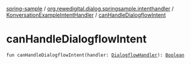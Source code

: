 [spring-sample](../../index.md) / [org.rewedigital.dialog.springsample.intenthandler](../index.md) / [KonversationExampleIntentHandler](index.md) / [canHandleDialogflowIntent](./can-handle-dialogflow-intent.md)

# canHandleDialogflowIntent

`fun canHandleDialogflowIntent(handler: `[`DialogflowHandler`](https://github.com/rewe-digital-incubator/dialog/blob/master/docs/core/org.rewedigital.dialog.handler/-dialogflow-handler/index.md)`): `[`Boolean`](https://kotlinlang.org/api/latest/jvm/stdlib/kotlin/-boolean/index.html)